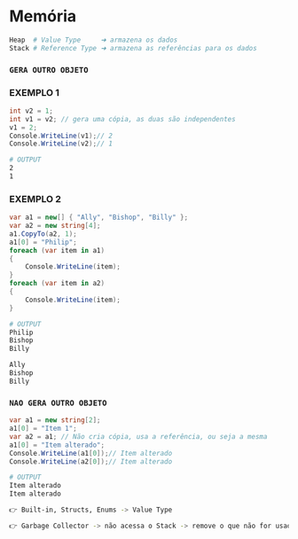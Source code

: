 # Memória

```sh
Heap  # Value Type     ➜ armazena os dados
Stack # Reference Type ➜ armazena as referências para os dados
```

### `GERA OUTRO OBJETO`

### EXEMPLO 1

```c#
int v2 = 1;
int v1 = v2; // gera uma cópia, as duas são independentes
v1 = 2;
Console.WriteLine(v1);// 2
Console.WriteLine(v2);// 1
```

```sh
# OUTPUT
2
1
```

### EXEMPLO 2

```c#
var a1 = new[] { "Ally", "Bishop", "Billy" };
var a2 = new string[4];
a1.CopyTo(a2, 1);
a1[0] = "Philip";
foreach (var item in a1)
{
	Console.WriteLine(item);
}
foreach (var item in a2)
{
	Console.WriteLine(item);
}
```

```sh
# OUTPUT
Philip
Bishop
Billy

Ally
Bishop
Billy
```

### `NAO GERA OUTRO OBJETO`

```c#
var a1 = new string[2];
a1[0] = "Item 1";
var a2 = a1; // Não cria cópia, usa a referência, ou seja a mesma
a1[0] = "Item alterado";
Console.WriteLine(a1[0]);// Item alterado
Console.WriteLine(a2[0]);// Item alterado
```

```sh
# OUTPUT
Item alterado
Item alterado
```

```sh
👉 Built-in, Structs, Enums -> Value Type

👉 Garbage Collector -> não acessa o Stack -> remove o que não for usado na memória
```
